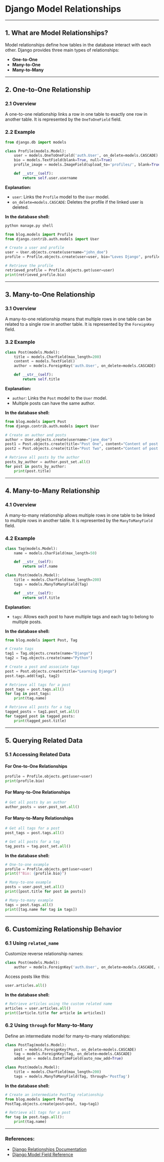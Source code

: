 # Django Model Relationships
---

## **1. What are Model Relationships?**

Model relationships define how tables in the database interact with each other. Django provides three main types of relationships:
- **One-to-One**
- **Many-to-One**
- **Many-to-Many**

---

## **2. One-to-One Relationship**

### **2.1 Overview**
A one-to-one relationship links a row in one table to exactly one row in another table. It is represented by the `OneToOneField` field.

### **2.2 Example**
```python
from django.db import models

class Profile(models.Model):
    user = models.OneToOneField('auth.User', on_delete=models.CASCADE)
    bio = models.TextField(blank=True, null=True)
    profile_image = models.ImageField(upload_to='profiles/', blank=True, null=True)

    def __str__(self):
        return self.user.username
```

**Explanation:**
- `user`: Links the `Profile` model to the `User` model.
- `on_delete=models.CASCADE`: Deletes the profile if the linked user is deleted.

**In the database shell:**
```bash
python manage.py shell
```
```python
from blog.models import Profile
from django.contrib.auth.models import User

# Create a user and profile
user = User.objects.create(username="john_doe")
profile = Profile.objects.create(user=user, bio="Loves Django", profile_image=None)

# Retrieve the profile
retrieved_profile = Profile.objects.get(user=user)
print(retrieved_profile.bio)
```

---

## **3. Many-to-One Relationship**

### **3.1 Overview**
A many-to-one relationship means that multiple rows in one table can be related to a single row in another table. It is represented by the `ForeignKey` field.

### **3.2 Example**
```python
class Post(models.Model):
    title = models.CharField(max_length=200)
    content = models.TextField()
    author = models.ForeignKey('auth.User', on_delete=models.CASCADE)

    def __str__(self):
        return self.title
```

**Explanation:**
- `author`: Links the `Post` model to the `User` model.
- Multiple posts can have the same author.

**In the database shell:**
```python
from blog.models import Post
from django.contrib.auth.models import User

# Create an author and posts
author = User.objects.create(username="jane_doe")
post1 = Post.objects.create(title="Post One", content="Content of post one", author=author)
post2 = Post.objects.create(title="Post Two", content="Content of post two", author=author)

# Retrieve all posts by the author
posts_by_author = author.post_set.all()
for post in posts_by_author:
    print(post.title)
```

---

## **4. Many-to-Many Relationship**

### **4.1 Overview**
A many-to-many relationship allows multiple rows in one table to be linked to multiple rows in another table. It is represented by the `ManyToManyField` field.

### **4.2 Example**
```python
class Tag(models.Model):
    name = models.CharField(max_length=50)

    def __str__(self):
        return self.name

class Post(models.Model):
    title = models.CharField(max_length=200)
    tags = models.ManyToManyField(Tag)

    def __str__(self):
        return self.title
```

**Explanation:**
- `tags`: Allows each post to have multiple tags and each tag to belong to multiple posts.

**In the database shell:**
```python
from blog.models import Post, Tag

# Create tags
tag1 = Tag.objects.create(name="Django")
tag2 = Tag.objects.create(name="Python")

# Create a post and associate tags
post = Post.objects.create(title="Learning Django")
post.tags.add(tag1, tag2)

# Retrieve all tags for a post
post_tags = post.tags.all()
for tag in post_tags:
    print(tag.name)

# Retrieve all posts for a tag
tagged_posts = tag1.post_set.all()
for tagged_post in tagged_posts:
    print(tagged_post.title)
```

---

## **5. Querying Related Data**

### **5.1 Accessing Related Data**

#### **For One-to-One Relationships**
```python
profile = Profile.objects.get(user=user)
print(profile.bio)
```

#### **For Many-to-One Relationships**
```python
# Get all posts by an author
author_posts = user.post_set.all()
```

#### **For Many-to-Many Relationships**
```python
# Get all tags for a post
post_tags = post.tags.all()

# Get all posts for a tag
tag_posts = tag.post_set.all()
```

**In the database shell:**
```python
# One-to-one example
profile = Profile.objects.get(user=user)
print(f"Bio: {profile.bio}")

# Many-to-one example
posts = user.post_set.all()
print([post.title for post in posts])

# Many-to-many example
tags = post.tags.all()
print([tag.name for tag in tags])
```

---

## **6. Customizing Relationship Behavior**

### **6.1 Using `related_name`**
Customize reverse relationship names:

```python
class Post(models.Model):
    author = models.ForeignKey('auth.User', on_delete=models.CASCADE, related_name='articles')
```

Access posts like this:
```python
user.articles.all()
```

**In the database shell:**
```python
# Retrieve articles using the custom related name
articles = user.articles.all()
print([article.title for article in articles])
```

### **6.2 Using `through` for Many-to-Many**
Define an intermediate model for many-to-many relationships:

```python
class PostTag(models.Model):
    post = models.ForeignKey(Post, on_delete=models.CASCADE)
    tag = models.ForeignKey(Tag, on_delete=models.CASCADE)
    added_on = models.DateTimeField(auto_now_add=True)

class Post(models.Model):
    title = models.CharField(max_length=200)
    tags = models.ManyToManyField(Tag, through='PostTag')
```

**In the database shell:**
```python
# Create an intermediate PostTag relationship
from blog.models import PostTag
PostTag.objects.create(post=post, tag=tag1)

# Retrieve all tags for a post
for tag in post.tags.all():
    print(tag.name)
```

---

### **References:**
- [Django Relationships Documentation](https://docs.djangoproject.com/en/stable/topics/db/queries/#related-objects)
- [Django Model Field Reference](https://docs.djangoproject.com/en/stable/ref/models/fields/)

